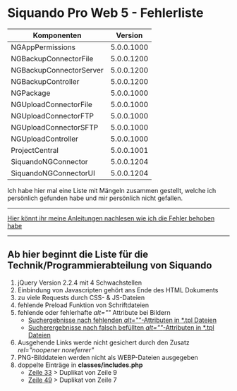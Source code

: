 # Siquando Pro Web 5 - Fehlerliste

| Komponenten             | Version    |
|-------------------------|------------|
| NGAppPermissions        | 5.0.0.1000 |
| NGBackupConnectorFile   | 5.0.0.1200 |
| NGBackupConnectorServer | 5.0.0.1200 |
| NGBackupController      | 5.0.0.1200 |
| NGPackage               | 5.0.0.1000 |
| NGUploadConnectorFile   | 5.0.0.1000 |
| NGUploadConnectorFTP    | 5.0.0.1000 |
| NGUploadConnectorSFTP   | 5.0.0.1000 |
| NGUploadController      | 5.0.0.1000 |
| ProjectCentral          | 5.0.0.1001 |
| SiquandoNGConnector     | 5.0.0.1204 |
| SiquandoNGConnectorUI   | 5.0.0.1204 |

Ich habe hier mal eine Liste mit Mängeln zusammen gestellt, welche ich persönlich gefunden habe und mir persönlich nicht
gefallen.
***
[Hier könnt ihr meine Anleitungen nachlesen wie ich die Fehler behoben habe](../../wiki)
***
## Ab hier beginnt die Liste für die Technik/Programmierabteilung von Siquando

1. jQuery Version 2.2.4 mit 4 Schwachstellen
2. Einbindung von Javascripten gehört ans Ende des HTML Dokuments
3. zu viele Requests durch CSS- & JS-Dateien
4. fehlende Preload Funktion von Schriftdateien
5. fehlende oder fehlerhafte _alt=&quot;&quot;_ Attribute bei Bildern
   * [Suchergebnisse nach fehlenden _alt=&quot;&quot;_-Attributen in *.tpl Dateien](docs/1-SUCHERGEBNISSE.md)
   * [Sucherergebnisse nach falsch befüllten _alt=&quot;&quot;_-Attributen in *.tpl Dateien](docs/2-SUCHERGEBNISSE.md)
6. Ausgehende Links werde nicht gesichert durch den Zusatz _rel=&quot;noopener noreferrer&quot;_
7. PNG-Bilddateien werden nicht als WEBP-Dateien ausgegeben
8. doppelte Einträge in **classes/includes.php**
    * [Zeile 33](original-files/classes/includes.php#L33) > Duplikat von Zeile 9
    * [Zeile 49](original-files/classes/includes.php#L49) > Duplikat von Zeile 7
